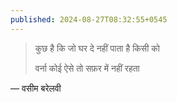 ```yaml
---
published: 2024-08-27T08:32:55+0545
---
```


> कुछ है कि जो घर दे नहीं पाता है किसी को
> 
> वर्ना कोई ऐसे तो सफ़र में नहीं रहता
> 
— वसीम बरेलवी
